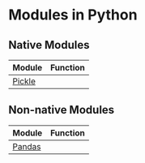 # Modules in Python

## Native Modules
| Module | Function |
| ------ | -------- |
| [Pickle]() |  |

## Non-native Modules
| Module | Function |
| ------ | -------- |
| [Pandas]() |  |
